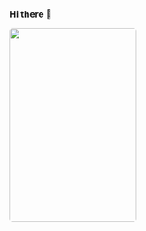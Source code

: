 ### Hi there 👋

<img style="border-radius:5px;" src="https://i.giphy.com/media/2nUjpQOJRYY5rC0kUw/giphy.webp" width="230" height="350" />

<!-- <iframe src="https://giphy.com/embed/RhZd5BxGKPt0SgyuyV" width="480" height="286" frameBorder="0" class="giphy-embed" allowFullScreen></iframe><p><a href="https://giphy.com/gifs/splashdw-RhZd5BxGKPt0SgyuyV">via GIPHY</a></p> -->


<!--
**ahmedanwar1/ahmedanwar1** is a ✨ _special_ ✨ repository because its `README.md` (this file) appears on your GitHub profile.

Here are some ideas to get you started:

- 🔭 I’m currently working on ...
- 🌱 I’m currently learning ...
- 👯 I’m looking to collaborate on ...
- 🤔 I’m looking for help with ...
- 💬 Ask me about ...
- 📫 How to reach me: ...
- 😄 Pronouns: ...
- ⚡ Fun fact: ...
-->
